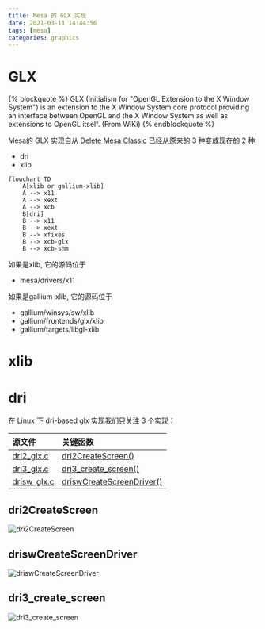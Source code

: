 ```yaml
---
title: Mesa 的 GLX 实现
date: 2021-03-11 14:44:56
tags: [mesa]
categories: graphics
---
```


# GLX

{% blockquote %}
GLX (Initialism for "OpenGL Extension to the X Window System") is an extension to the X Window System core protocol providing an interface between OpenGL and the X Window System as well as extensions to OpenGL itself. (From WiKi)
{% endblockquote %}

Mesa的 GLX 实现自从 [Delete Mesa Classic](https://gitlab.freedesktop.org/mesa/mesa/-/merge_requests/10153) 已经从原来的 3 种变成现在的 2 种:

- dri
- xlib

```mermaid
flowchart TD
    A[xlib or gallium-xlib]
    A --> x11
    A --> xext
    A --> xcb
    B[dri]
    B --> x11
    B --> xext
    B --> xfixes
    B --> xcb-glx
    B --> xcb-shm
```

如果是xlib, 它的源码位于
- mesa/drivers/x11 

如果是gallium-xlib, 它的源码位于
- gallium/winsys/sw/xlib
- gallium/frontends/glx/xlib
- gallium/targets/libgl-xlib

# xlib

# dri

在 Linux 下 dri-based glx 实现我们只关注 3 个实现：

|   源文件                                                                                | 关键函数                                     |
|:----------------------------------------------------------------------------------------|:---------------------------------------------|
| [dri2_glx.c](https://gitlab.freedesktop.org/mesa/mesa/-/blob/main/src/glx/dri2_glx.c)   | [dri2CreateScreen()](https://gitlab.freedesktop.org/mesa/mesa/-/blob/main/src/glx/dri2_glx.c#L1001)                |
| [dri3_glx.c](https://gitlab.freedesktop.org/mesa/mesa/-/blob/main/src/glx/dri3_glx.c)   | [dri3_create_screen()](https://gitlab.freedesktop.org/mesa/mesa/-/blob/main/src/glx/dri3_glx.c#L789)                     |
| [drisw_glx.c](https://gitlab.freedesktop.org/mesa/mesa/-/blob/main/src/glx/drisw_glx.c) | [driswCreateScreenDriver()](https://gitlab.freedesktop.org/mesa/mesa/-/blob/main/src/glx/drisw_glx.c#L925)                |

## dri2CreateScreen

![dri2CreateScreen](dri2CreateScreen.drawio.png)

## driswCreateScreenDriver

![driswCreateScreenDriver](dri2CreateScreen-driswCreateScreenDriver.drawio.png)

## dri3_create_screen

![dri3_create_screen](dri2CreateScreen-dri3_create_screen.drawio.png)

